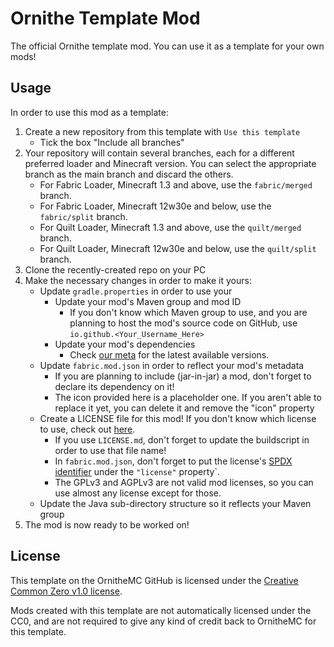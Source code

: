 # Ornithe Template Mod

The official Ornithe template mod. You can use it as a template for your own mods!

## Usage

In order to use this mod as a template:

1. Create a new repository from this template with `Use this template`
    - Tick the box "Include all branches"
2. Your repository will contain several branches, each for a different preferred loader and Minecraft version.
You can select the appropriate branch as the main branch and discard the others.
    - For Fabric Loader, Minecraft 1.3 and above, use the `fabric/merged` branch.
    - For Fabric Loader, Minecraft 12w30e and below, use the `fabric/split` branch.
    - For Quilt Loader, Minecraft 1.3 and above, use the `quilt/merged` branch.
    - For Quilt Loader, Minecraft 12w30e and below, use the `quilt/split` branch.
3. Clone the recently-created repo on your PC
4. Make the necessary changes in order to make it yours:
    - Update `gradle.properties` in order to use your 
        - Update your mod's Maven group and mod ID
            - If you don't know which Maven group to use, and you are planning to host the mod's source code on GitHub, use `io.github.<Your_Username_Here>`
        - Update your mod's dependencies
            - Check [our meta](https://meta.ornithemc.net/v3/versions) for the latest available versions.
    - Update `fabric.mod.json` in order to reflect your mod's metadata
        - If you are planning to include (jar-in-jar) a mod, don't forget to declare its dependency on it!
        - The icon provided here is a placeholder one. If you aren't able to replace it yet, you can delete it and remove the "icon" property
    - Create a LICENSE file for this mod! If you don't know which license to use, check out [here](https://choosealicense.com/).
        - If you use `LICENSE.md`, don't forget to update the buildscript in order to use that file name!
        - In `fabric.mod.json`, don't forget to put the license's [SPDX identifier](https://spdx.org/licenses/) under the `"license"` property`.
        - The GPLv3 and AGPLv3 are not valid mod licenses, so you can use almost any license except for those.
    - Update the Java sub-directory structure so it reflects your Maven group
5. The mod is now ready to be worked on!

## License

This template on the OrnitheMC GitHub is licensed under the [Creative Common Zero v1.0 license](./LICENSE-TEMPLATE.md).

Mods created with this template are not automatically licensed under the CC0, and are not required to give any kind of credit back to OrnitheMC for this template.
